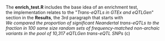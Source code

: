 The **enrich_test.R** includes the base idea of an enrichment test, <br>
the implementation relates to the "*Trans-eQTLs in GTEx and eQTLGen*" section in the **Results**, the 3rd paragraph that starts with <br>
*We compared the proportion of significant Neandertal trans-eQTLs to the fraction in 100 same size random sets of frequency-matched non-archaic variants in the pool of 10,317 eQTLGen trans-eQTL SNPs* (c)